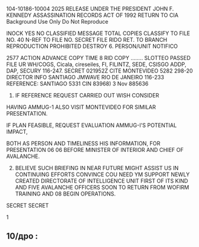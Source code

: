 104-10186-10004 2025 RELEASE UNDER THE PRESIDENT JOHN F. KENNEDY ASSASSINATION RECORDS ACT OF 1992
RETURN TO CIA
Background Use Only
Do Not Reproduce

INOCK YES
NO
CLASSIFIED MESSAGE
TOTAL COPIES
CLASSIFY TO FILE NO.
40
N-REF TO FILE NO.
SECRET
FILE RIDO RET. TO BRANCH
REPRODUCTION PROHIBITED
DESTROY 6.
PERSON/UNIT NOTIFICO

2577
ACTION
ADVANCE COPY
TIME
8
RID COPY
........ SLOTTEO PASSED
FILE UR WH/COGS, Cicala, cireseiles, FI, FILINTZ, SEDE, CSISGO
ADDP, DAP, SECURY
116-247.
SECRET 021952Z CITE MONTEVIDEO 5282 298-20
DIRECTOR INFO SANTIAGO JMWAVE RIO DE JANEIRO
116-233
REFERENCE: SANTIAGO 5331 CIN 83968)
3 Nov 885636
1. IF REFERENCE REQUEST CARRIED OUT WISH CONSIDER

HAVING AMMUG-1 ALSO VISIT MONTEVIDEO FOR SIMILAR PRESENTATION.

IF PLAN FEASIBLE, REQUEST EVALUATION AMMUG-I'S POTENTIAL IMPACT,

BOTH AS PERSON AND TIMELINESS HIS INFORMATION, FOR PRESENTATION
06
06
BEFORE MINISTER OF INTERIOR AND CHIEF OF AVALANCHE.

2. BELIEVE SUCH BRIEFING IN NEAR FUTURE MIGHT ASSIST US
IN CONTINUING EFFORTS CONVINCE COU NEED YM SUPPORT NEWLY CREATED
DIRECTORATE OF INTELLIGENCE UNIT FIRST OF ITS KIND AND FIVE
AVALANCHE OFFICERS SOON TO RETURN FROM WOFIRM TRAINING AND
08
BEGIN OPERATIONS.

SECRET
SECRET

1

10/дро
:
-
